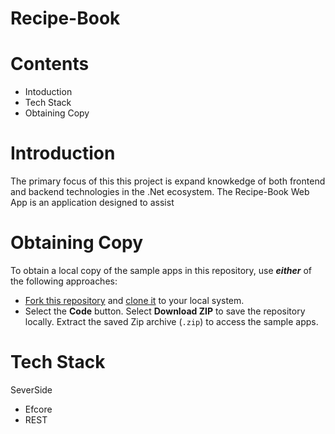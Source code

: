 # Recipe-Book
# Contents
* Intoduction
* Tech Stack
* Obtaining Copy
  
# Introduction
The primary focus of this this project is expand knowkedge of both frontend and backend technologies in the .Net ecosystem. The Recipe-Book Web App is an application designed to assist 

# Obtaining Copy
To obtain a local copy of the sample apps in this repository, use ***either*** of the following approaches:

* [Fork this repository](https://docs.github.com/get-started/quickstart/fork-a-repo) and [clone it](https://docs.github.com/repositories/creating-and-managing-repositories/cloning-a-repository) to your local system.
* Select the **Code** button. Select **Download ZIP** to save the repository locally. Extract the saved Zip archive (`.zip`) to access the sample apps.
  
# Tech Stack
  SeverSide
  * Efcore
  * REST
  
